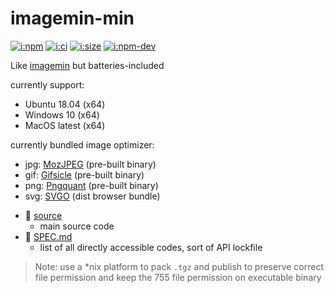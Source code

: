# imagemin-min

[![i:npm]][l:npm]
[![i:ci]][l:ci]
[![i:size]][l:size]
[![i:npm-dev]][l:npm]

Like [imagemin][l:imagemin] but batteries-included

[i:npm]: https://img.shields.io/npm/v/imagemin-min
[i:npm-dev]: https://img.shields.io/npm/v/imagemin-min/dev
[l:npm]: https://npm.im/imagemin-min
[i:ci]: https://img.shields.io/github/workflow/status/dr-js/imagemin-min/ci-test-tag
[l:ci]: https://github.com/dr-js/imagemin-min/actions?query=workflow:ci-test-tag
[i:size]: https://packagephobia.now.sh/badge?p=imagemin-min
[l:size]: https://packagephobia.now.sh/result?p=imagemin-min

currently support:
- Ubuntu 18.04 (x64)
- Windows 10 (x64)
- MacOS latest (x64)

currently bundled image optimizer:
- jpg: [MozJPEG][l:mozjpeg] (pre-built binary)
- gif: [Gifsicle][l:gifsicle] (pre-built binary)
- png: [Pngquant][l:pngquant] (pre-built binary)
- svg: [SVGO][l:svgo] (dist browser bundle)

[l:imagemin]: https://github.com/imagemin
[l:mozjpeg]: https://github.com/mozilla/mozjpeg
[l:gifsicle]: https://github.com/kohler/gifsicle
[l:pngquant]: https://github.com/kornelski/pngquant
[l:svgo]: https://github.com/svg/svgo

[//]: # (NON_PACKAGE_CONTENT)

- 📁 [source](source)
  - main source code
- 📄 [SPEC.md](SPEC.md)
  - list of all directly accessible codes, sort of API lockfile

> Note: use a *nix platform to pack `.tgz` and publish to preserve correct file permission
> and keep the 755 file permission on executable binary
